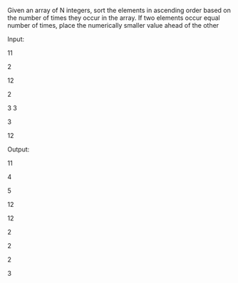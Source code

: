 Given an array of N integers, sort the elements in ascending order based on the number of times they occur in the array. If two elements occur equal number of times, place the numerically smaller value ahead of the other

Input:

11

2

12

2

3
3

3

12

Output:

11

4

5

12

12

2

2

2

3
